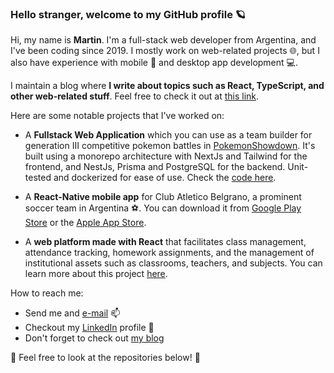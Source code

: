 ### Hello stranger, welcome to my GitHub profile 🪐

Hi, my name is **Martin**. I'm a full-stack web developer from Argentina, and I've been coding since 2019. I mostly work on web-related projects 🌐, but I also have experience with mobile 📱 and desktop app development 💻.

I maintain a blog where **I write about topics such as React, TypeScript, and other web-related stuff**. Feel free to check it out at [this link](https://bit90s-blog.vercel.app/).

Here are some notable projects that I've worked on:

- A **Fullstack Web Application** which you can use as a team builder for generation III competitive pokemon battles in [PokemonShowdown](https://play.pokemonshowdown.com/). It's built using a monorepo architecture with NextJs and Tailwind for the frontend, and NestJs, Prisma and PostgreSQL for the backend. Unit-tested and dockerized for ease of use. Check the [code here](https://github.com/martinc1991/pokemon-gen3-teambuilder).
 
- A **React-Native mobile app** for Club Atletico Belgrano, a prominent soccer team in Argentina ⚽.  You can download it from [Google Play Store](https://play.google.com/store/apps/details?id=com.sooft.belgrano) or the [Apple App Store](https://apps.apple.com/ar/app/app-oficial-de-c-a-belgrano/id1577599858).

- A **web platform made with React** that facilitates class management, attendance tracking, homework assignments, and the management of institutional assets such as classrooms, teachers, and subjects. You can learn more about this project [here](https://aula.educabot.com/).

 How to reach me:

- Send me and <a href="mailto:martincatala14@gmail.com">e-mail</a> 📫
- Checkout my <a href="https://www.linkedin.com/in/mcatala-dvlpr/">LinkedIn</a> profile 💼
- Don't forget to check out <a href="[https://www.linkedin.com/in/mcatala-dvlpr/](https://bit90s-blog.vercel.app/)">my blog</a>

🔮 Feel free to look at the repositories below! 🔮
